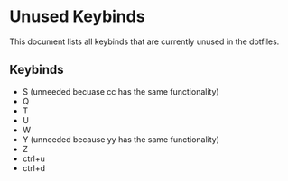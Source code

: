 # Unused Keybinds

This document lists all keybinds that are currently unused in the dotfiles.

## Keybinds

- S (unneeded becuase cc has the same functionality)
- Q
- T
- U
- W
- Y (unneeded because yy has the same functionality)
- Z
- ctrl+u
- ctrl+d
